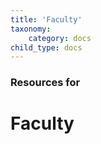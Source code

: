```yaml
---
title: 'Faculty'
taxonomy:
    category: docs
child_type: docs
---
```


### Resources for

# Faculty
